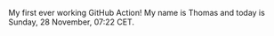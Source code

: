 My first ever working GitHub Action!
My name is Thomas and today is Sunday, 28 November, 07:22 CET. 
